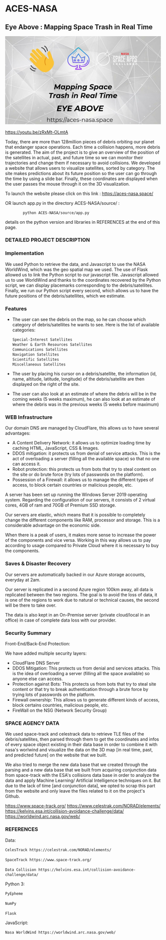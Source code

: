# ACES-NASA
## Eye Above : Mapping Space Trash in Real Time 

[<img src="maxresdefault.png" alt="eye_above" style="width: 640px;"/>](https://2021.spaceappschallenge.org/challenges/statements/mapping-space-trash-in-real-time/teams/aces-1/project)


https://youtu.be/zRxMt-OLmtA

Today, there are more than 128million pieces of debris orbiting our planet that endanger space operations. Each time a collision happens, more debris is generated. The aim of the project is to give an overview of the position of the satellites in actual, past, and future time so we can monitor their trajectories and change them if necessary to avoid collisions. We developed a website that allows users to visualize satellites, sorted by category. The site makes predictions about its future position so the user can go through the time by using a slide bar. Finally, these coordinates are displayed when the user passes the mouse through it on the 3D visualization.


To launch the website please click on this link : https://aces-nasa.space/

OR launch app.py in the directory ACES-NASA/source/ :

            python ACES-NASA/source/app.py
            
details on the python version and libraries in REFERENCES at the end of this page.

### DETAILED PROJECT DESCRIPTION
### Implementation

We used Python to retrieve the data, and Javascript to use the NASA WorldWind, which was the geo spatial map we used. The use of Flask allowed us to link the Python script to our javascript file. Javascript allowed us to use WorldWind and thanks to the coordinates recovered by the Python script, we can display placemarks corresponding to the debris/satellites. Finally, we run our Python script every second, which allows us to have the future positions of the debris/satellites, which we estimate.

### Features

- The user can see the debris on the map, so he can choose which category of debris/satellites he wants to see. Here is the list of available categories: 



      Special-Interest Satellites
      Weather & Earth Resources Satellites
      Communications Satellites
      Navigation Satellites
      Scientific Satellites
      Miscellaneous Satellites


- The user by placing his cursor on a debris/satellite, the information (id, name, altitude, latitude, longitude) of the debris/satellite are then displayed on the right of the site.

 

- The user can also look at an estimate of where the debris will be in the coming weeks (5 weeks maximum), he can also look at an estimate of where the debris was in the previous weeks (5 weeks before maximum) 

### WEB Infrastructure
Our domain DNS are managed by CloudFlare, this allows us to have several advantages:



   - A Content Delivery Network: it allows us to optimize loading time by caching HTML, JavaScript, CSS & Images.
   - DDOS mitigation: it protects us from denial of service attacks. This is the act of overloading a server (filling all the available space) so that no one can access it.
   - Robot protection: this protects us from bots that try to steal content on the site or do brute force (try lots of passwords on the platform).
   - Possession of a Firewall: it allows us to manage the different types of access, to block certain countries or malicious people, etc.
 

A server has been set up running the Windows Server 2019 operating system. Regarding the configuration of our servers, it consists of 2 virtual cores, 4GB of ram and 70GB of Premium SSD storage.

Our servers are elastic, which means that it is possible to completely change the different components like RAM, processor and storage. This is a considerable advantage on the economic side.

When there is a peak of users, it makes more sense to increase the power of the components and vice versa. Working in this way allows us to pay according to usage compared to Private Cloud where it is necessary to buy the components.

### Saves & Disaster Recovery

Our servers are automatically backed in our Azure storage accounts, everyday at 2am.

Our server is replicated in a second Azure region 100km away, all data is replicated between the two regions. The goal is to avoid the loss of data, it is one of the regions to work due to natural or technical causes, the second will be there to take over.

The data is also kept in an On-Premise server (private cloud/local in an office) in case of complete data loss with our provider.

### Security Summary

Front-End/Back-End Protection:

We have added multiple security layers:



- CloudFlare DNS Server
- DDOS Mitigation: This protects us from denial and services attacks. This is the idea of overloading a server (filling all the space available) so anyone else can access.
- Protection against Bots: This protects us from bots that try to steal site content or that try to break authentication through a brute force by trying lots of passwords on the platform.
- Firewall ownership: This allows us to generate different kinds of access, block certains countries, malicious people, etc.
- FireWall on the NSG (Network Security Group) 

### SPACE AGENCY DATA

We used space-track and celestrack data to retrieve TLE files of the debris/satellites, then parsed through them to get the coordinates and infos of every space object existing in their data base in order to combine it with nasa's worlwind and visualize the data on the 3D map [in real time, past, and predicted future] on the website that we built.

We also tried to merge the new data base that we created through the parsing and a new data base that we built from acquiring conjunction data from space-track with the ESA's collisions data base in order to analyze the data and apply Machine Learning/ Artificial Intelligence techniques on it. But due to the lack of time [and conjunction data], we opted to scrap this part from the website and only leave the files related to it on the project's Github.

https://www.space-track.org/ https://www.celestrak.com/NORAD/elements/
https://kelvins.esa.int/collision-avoidance-challenge/data/
https://worldwind.arc.nasa.gov/web/

### REFERENCES

Data:

    CelesTrack https://celestrak.com/NORAD/elements/

    SpaceTrack https://www.space-track.org/

    Data Collision https://kelvins.esa.int/collision-avoidance-challenge/data/



Python 3:

    PyEpheme

    NumPy

    Flask



JavaScript:

    Nasa WorldWind https://worldwind.arc.nasa.gov/web/
